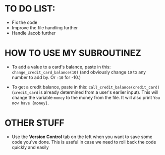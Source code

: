 # TO DO LIST:
- Fix the code
- Improve the file handling further
- Handle Jacob further


# HOW TO USE MY SUBROUTINEZ
- To add a value to a card's balance, paste in this: `change_credit_card_balance(10)` (and obviously change `10` to any number to add by. Or `-10` for -10.)

- To get a credit balance, paste in this: 
`call_credit_balance(credit_card)` (`credit_card` is already determined from a user's earlier input). This will change the variable `money` to the money from the file. It will also print `You now have {money}`.

# OTHER STUFF
- Use the **Version Control** tab on the left when you want to save some code you've done. This is useful in case we need to roll back the code quickly and easily